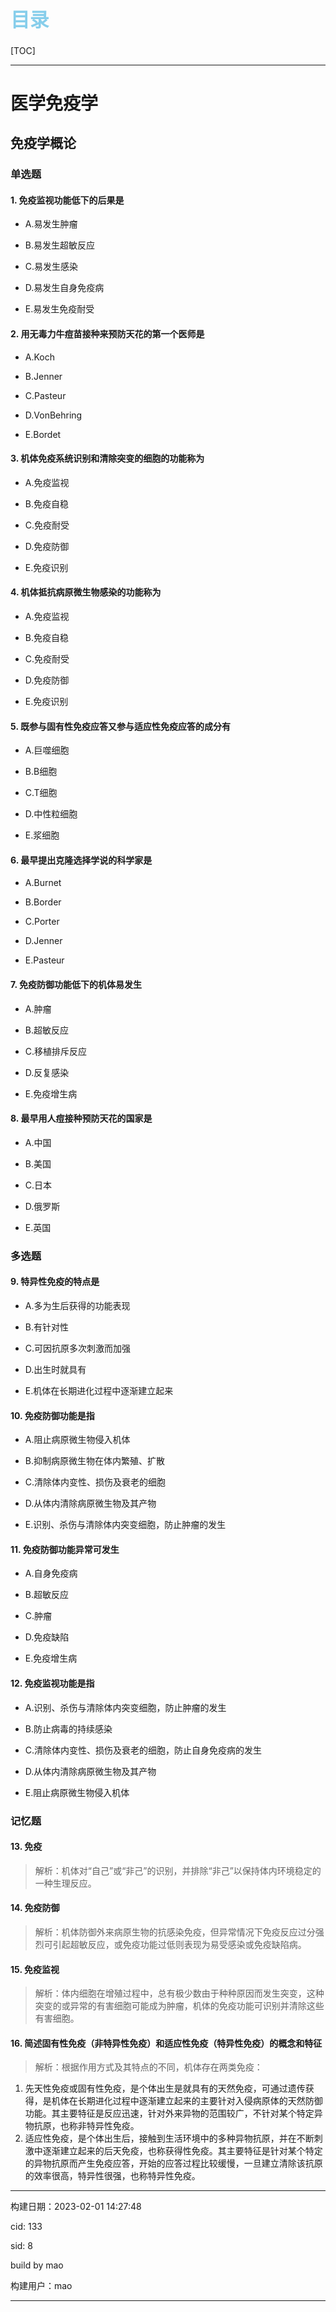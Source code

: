 
<h1 style="font-size:2.2em;color:skyblue;text-align:left">目录</h1>

[TOC]

---






























# 医学免疫学

## 免疫学概论

### 单选题

#### 1. 免疫监视功能低下的后果是

* A.易发生肿瘤

* B.易发生超敏反应

* C.易发生感染

* D.易发生自身免疫病

* E.易发生免疫耐受







#### 2. 用无毒力牛痘苗接种来预防天花的第一个医师是

* A.Koch

* B.Jenner

* C.Pasteur

* D.VonBehring

* E.Bordet







#### 3. 机体免疫系统识别和清除突变的细胞的功能称为

* A.免疫监视

* B.免疫自稳

* C.免疫耐受

* D.免疫防御

* E.免疫识别







#### 4. 机体抵抗病原微生物感染的功能称为

* A.免疫监视

* B.免疫自稳

* C.免疫耐受

* D.免疫防御

* E.免疫识别







#### 5. 既参与固有性免疫应答又参与适应性免疫应答的成分有

* A.巨噬细胞

* B.B细胞

* C.T细胞

* D.中性粒细胞

* E.浆细胞







#### 6. 最早提出克隆选择学说的科学家是

* A.Burnet

* B.Border

* C.Porter

* D.Jenner

* E.Pasteur







#### 7. 免疫防御功能低下的机体易发生

* A.肿瘤

* B.超敏反应

* C.移植排斥反应

* D.反复感染

* E.免疫增生病







#### 8. 最早用人痘接种预防天花的国家是

* A.中国

* B.美国

* C.日本

* D.俄罗斯

* E.英国











### 多选题

#### 9. 特异性免疫的特点是

* A.多为生后获得的功能表现

* B.有针对性

* C.可因抗原多次刺激而加强

* D.出生时就具有

* E.机体在长期进化过程中逐渐建立起来







#### 10. 免疫防御功能是指

* A.阻止病原微生物侵入机体

* B.抑制病原微生物在体内繁殖、扩散

* C.清除体内变性、损伤及衰老的细胞

* D.从体内清除病原微生物及其产物

* E.识别、杀伤与清除体内突变细胞，防止肿瘤的发生







#### 11. 免疫防御功能异常可发生

* A.自身免疫病

* B.超敏反应

* C.肿瘤

* D.免疫缺陷

* E.免疫增生病







#### 12. 免疫监视功能是指

* A.识别、杀伤与清除体内突变细胞，防止肿瘤的发生

* B.防止病毒的持续感染

* C.清除体内变性、损伤及衰老的细胞，防止自身免疫病的发生

* D.从体内清除病原微生物及其产物

* E.阻止病原微生物侵入机体











### 记忆题

#### 13. 免疫

> 解析：机体对“自己”或“非己”的识别，并排除“非己”以保持体内环境稳定的一种生理反应。







#### 14. 免疫防御

> 解析：机体防御外来病原生物的抗感染免疫，但异常情况下免疫反应过分强烈可引起超敏反应，或免疫功能过低则表现为易受感染或免疫缺陷病。







#### 15. 免疫监视

> 解析：体内细胞在增殖过程中，总有极少数由于种种原因而发生突变，这种突变的或异常的有害细胞可能成为肿瘤，机体的免疫功能可识别并清除这些有害细胞。







#### 16. 简述固有性免疫（非特异性免疫）和适应性免疫（特异性免疫）的概念和特征

> 解析：根据作用方式及其特点的不同，机体存在两类免疫： 
1) 先天性免疫或固有性免疫，是个体出生是就具有的天然免疫，可通过遗传获得，是机体在长期进化过程中逐渐建立起来的主要针对入侵病原体的天然防御功能。其主要特征是反应迅速，针对外来异物的范围较广，不针对某个特定异物抗原，也称非特异性免疫。
2) 适应性免疫，是个体出生后，接触到生活环境中的多种异物抗原，并在不断刺激中逐渐建立起来的后天免疫，也称获得性免疫。其主要特征是针对某个特定的异物抗原而产生免疫应答，开始的应答过程比较缓慢，一旦建立清除该抗原的效率很高，特异性很强，也称特异性免疫。

















---

构建日期：2023-02-01 14:27:48

cid: 133

sid: 8

build  by  mao

构建用户：mao

---